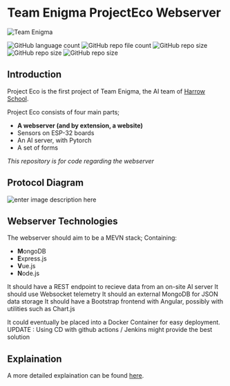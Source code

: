 # Team Enigma ProjectEco Webserver
![Team Enigma](https://img.shields.io/badge/Team%20Enigma-Harrow%20School-blue)

![GitHub language count](https://img.shields.io/github/languages/count/DylanK46/TeamEngima-EcoProject-Webserver) 			 ![GitHub repo file count](https://img.shields.io/github/directory-file-count/DylanK46/TeamEngima-EcoProject-Webserver) ![GitHub repo size](https://img.shields.io/github/repo-size/DylanK46/TeamEngima-EcoProject-Webserver) ![GitHub repo size](https://img.shields.io/github/issues/DylanK46/TeamEngima-EcoProject-Webserver) ![GitHub repo size](https://img.shields.io/github/last-commit/DylanK46/TeamEngima-EcoProject-Webserver)

## Introduction
Project Eco is the first project of Team Enigma, the AI team of [Harrow School](https://www.harrowschool.org.uk). 

Project Eco consists of four main parts;

 - **A webserver (and by extension, a website)**
 - Sensors on ESP-32 boards
 - An AI server, with Pytorch
 - A set of forms
 

*This repository is for code regarding the webserver*

## Protocol Diagram
![enter image description here](https://raw.githubusercontent.com/DylanK46/TeamEngima-ProjectEco-Webserver/54e5729d56fce9383a1753efde4e51c23b027654/docs/diagram.svg)
## Webserver Technologies
The webserver should aim to be a MEVN stack; Containing:

 - **M**ongoDB
 - **E**xpress.js
 - **V**ue.js
 - **N**ode.js

It should have a REST endpoint to recieve data from an on-site AI server
It should use Websocket telemetry
It should an external MongoDB for JSON data storage
It should have a Bootstrap frontend with Angular, possibly with utilities such as Chart.js

It could eventually be placed into a Docker Container for easy deployment.
UPDATE : Using CD with github actions / Jenkins might provide the best solution

## Explaination
A more detailed explaination can be found [here](https://github.com/Harrow-Enigma/minutes/blob/main/20210327%20-%20Team%20Enigma%20Planning%20Meeting%20Summary.md#the-ecoproject).
